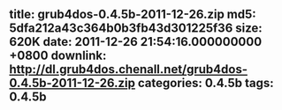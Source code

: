 title: grub4dos-0.4.5b-2011-12-26.zip
md5: 5dfa212a43c364b0b3fb43d301225f36
size: 620K
date: 2011-12-26 21:54:16.000000000 +0800
downlink: http://dl.grub4dos.chenall.net/grub4dos-0.4.5b-2011-12-26.zip
categories: 0.4.5b
tags: 0.4.5b
---

